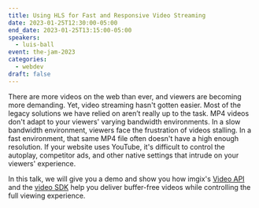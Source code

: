 ```yaml
---
title: Using HLS for Fast and Responsive Video Streaming
date: 2023-01-25T12:30:00-05:00
end_date: 2023-01-25T13:15:00-05:00
speakers:
  - luis-ball
event: the-jam-2023
categories:
  - webdev
draft: false
---
```


There are more videos on the web than ever, and viewers are becoming more demanding. Yet, video streaming hasn't gotten easier. Most of the legacy solutions we have relied on aren’t really up to the task. MP4 videos don't adapt to your viewers' varying bandwidth environments. In a slow bandwidth environment, viewers face the frustration of videos stalling. In a fast environment, that same MP4 file often doesn't have a high enough resolution. If your website uses YouTube, it's difficult to control the autoplay, competitor ads, and other native settings that intrude on your viewers' experience.

In this talk, we will give you a demo and show you how imgix's [Video API](https://imgix.com/solutions/video-api) and the [video SDK](https://imgix.github.io/ix-video/overview/#quick-start-guides) help you deliver buffer-free videos while controlling the full viewing experience.
